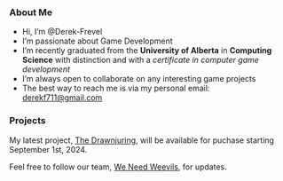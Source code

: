 ### About Me
- Hi, I’m @Derek-Frevel
- I’m passionate about Game Development
- I’m recently graduated from the **University of Alberta** in **Computing Science** with distinction and with a _certificate in computer game development_
- I’m always open to collaborate on any interesting game projects
- The best way to reach me is via my personal email: derekf711@gmail.com

### Projects
My latest project, [The Drawnjuring](https://store.steampowered.com/app/3048510/The_Drawnjuring/), will be available for puchase starting September 1st, 2024.

Feel free to follow our team, [We Need Weevils](https://linktr.ee/WeNeedWeevils), for updates.
<!---
Derek-Frevel/Derek-Frevel is a ✨ special ✨ repository because its `README.md` (this file) appears on your GitHub profile.
You can click the Preview link to take a look at your changes.
--->
